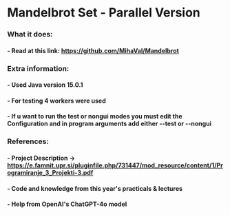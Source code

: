 # Mandelbrot Set - Parallel Version

### What it does:

#### - Read at this link: https://github.com/MihaVal/Mandelbrot

### Extra information:

#### - Used Java version 15.0.1
#### - For testing 4 workers were used
#### - If u want to run the test or nongui modes you must edit the Configuration and in program arguments add either --test or --nongui

### References:

#### - Project Description -> https://e.famnit.upr.si/pluginfile.php/731447/mod_resource/content/1/Programiranje_3_Projekti-3.pdf
#### - Code and knowledge from this year's practicals & lectures
#### - Help from OpenAI's ChatGPT-4o model